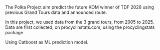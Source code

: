 The Polka Project aim predict the future KOM winner of TDF 2026 using previous Grand Tours data and announced route.

In this project, we used data from the 3 grand tours, from 2005 to 2025. 
Data are first collected, on procyclinstats.com, using the procyclingstats package

Using Catboost as ML prediction model. 
